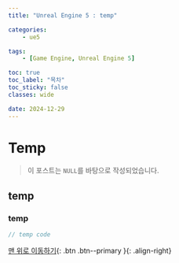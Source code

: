 ```yaml
---
title: "Unreal Engine 5 : temp"

categories:
    - ue5

tags:
    - [Game Engine, Unreal Engine 5]

toc: true
toc_label: "목차"
toc_sticky: false
classes: wide

date: 2024-12-29
---
```


# Temp

> 이 포스트는 `NULL`를 바탕으로 작성되었습니다.

## temp

### temp
```c++
// temp code
```


[맨 위로 이동하기](#){: .btn .btn--primary }{: .align-right}
